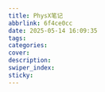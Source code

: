 ```yaml
---
title: PhysX笔记
abbrlink: 6f4ce0cc
date: 2025-05-14 16:09:35
tags:
categories:
cover:
description:
swiper_index:
sticky:
---
```

